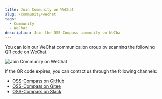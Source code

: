 ```yaml
---
title: Join Community on WeChat
slug: /community/wechat
tags:
  - Community
  - WeChat
description: Join the OSS-Compass community on WeChat
---
```


<!--
import PdfViewer from '@site/src/components/PdfViewer';
import pdfFile2 from './media/test.pdf';

<PdfViewer pdfUrl={pdfFile2} /> -->

You can join our WeChat communication group by scanning the following QR code on WeChat.

<img alt='Join Community on WeChat' src="https://talk.gitee.com/oss-compass/wechat.jpeg" style={{height:600}}/>

If the QR code expires, you can contact us through the following channels:

- [OSS-Compass on GitHub](https://github.com/oss-compass)
- [OSS-Compass on Gitee](https://gitee.com/oss-compass)
- [OSS-Compass on Slack](./slack.md)
